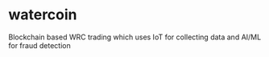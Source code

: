 # watercoin

Blockchain based WRC trading which uses IoT for collecting data and AI/ML for fraud detection


